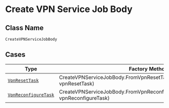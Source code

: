 
# Create VPN Service Job Body

## Class Name

`CreateVPNServiceJobBody`

## Cases

| Type | Factory Method |
|  --- | --- |
| [`VpnResetTask`](../../../doc/models/vpn-reset-task.md) | CreateVPNServiceJobBody.FromVpnResetTask(VpnResetTask vpnResetTask) |
| [`VpnReconfigureTask`](../../../doc/models/vpn-reconfigure-task.md) | CreateVPNServiceJobBody.FromVpnReconfigureTask(VpnReconfigureTask vpnReconfigureTask) |

